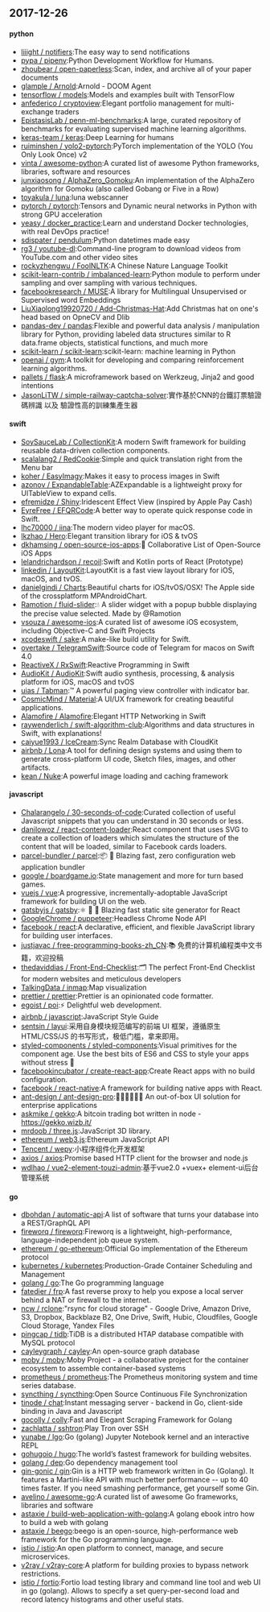 ## 2017-12-26

#### python
* [liiight / notifiers](https://github.com/liiight/notifiers):The easy way to send notifications
* [pypa / pipenv](https://github.com/pypa/pipenv):Python Development Workflow for Humans.
* [zhoubear / open-paperless](https://github.com/zhoubear/open-paperless):Scan, index, and archive all of your paper documents
* [glample / Arnold](https://github.com/glample/Arnold):Arnold - DOOM Agent
* [tensorflow / models](https://github.com/tensorflow/models):Models and examples built with TensorFlow
* [anfederico / cryptoview](https://github.com/anfederico/cryptoview):Elegant portfolio management for multi-exchange traders
* [EpistasisLab / penn-ml-benchmarks](https://github.com/EpistasisLab/penn-ml-benchmarks):A large, curated repository of benchmarks for evaluating supervised machine learning algorithms.
* [keras-team / keras](https://github.com/keras-team/keras):Deep Learning for humans
* [ruiminshen / yolo2-pytorch](https://github.com/ruiminshen/yolo2-pytorch):PyTorch implementation of the YOLO (You Only Look Once) v2
* [vinta / awesome-python](https://github.com/vinta/awesome-python):A curated list of awesome Python frameworks, libraries, software and resources
* [junxiaosong / AlphaZero_Gomoku](https://github.com/junxiaosong/AlphaZero_Gomoku):An implementation of the AlphaZero algorithm for Gomoku (also called Gobang or Five in a Row)
* [toyakula / luna](https://github.com/toyakula/luna):luna webscanner
* [pytorch / pytorch](https://github.com/pytorch/pytorch):Tensors and Dynamic neural networks in Python with strong GPU acceleration
* [yeasy / docker_practice](https://github.com/yeasy/docker_practice):Learn and understand Docker technologies, with real DevOps practice!
* [sdispater / pendulum](https://github.com/sdispater/pendulum):Python datetimes made easy
* [rg3 / youtube-dl](https://github.com/rg3/youtube-dl):Command-line program to download videos from YouTube.com and other video sites
* [rockyzhengwu / FoolNLTK](https://github.com/rockyzhengwu/FoolNLTK):A Chinese Nature Language Toolkit
* [scikit-learn-contrib / imbalanced-learn](https://github.com/scikit-learn-contrib/imbalanced-learn):Python module to perform under sampling and over sampling with various techniques.
* [facebookresearch / MUSE](https://github.com/facebookresearch/MUSE):A library for Multilingual Unsupervised or Supervised word Embeddings
* [LiuXiaolong19920720 / Add-Christmas-Hat](https://github.com/LiuXiaolong19920720/Add-Christmas-Hat):Add Christmas hat on one's head based on OpneCV and Dlib
* [pandas-dev / pandas](https://github.com/pandas-dev/pandas):Flexible and powerful data analysis / manipulation library for Python, providing labeled data structures similar to R data.frame objects, statistical functions, and much more
* [scikit-learn / scikit-learn](https://github.com/scikit-learn/scikit-learn):scikit-learn: machine learning in Python
* [openai / gym](https://github.com/openai/gym):A toolkit for developing and comparing reinforcement learning algorithms.
* [pallets / flask](https://github.com/pallets/flask):A microframework based on Werkzeug, Jinja2 and good intentions
* [JasonLiTW / simple-railway-captcha-solver](https://github.com/JasonLiTW/simple-railway-captcha-solver):實作基於CNN的台鐵訂票驗證碼辨識 以及 驗證性高的訓練集產生器

#### swift
* [SoySauceLab / CollectionKit](https://github.com/SoySauceLab/CollectionKit):A modern Swift framework for building reusable data-driven collection components.
* [scalalang2 / RedCookie](https://github.com/scalalang2/RedCookie):Simple and quick translation right from the Menu bar
* [koher / EasyImagy](https://github.com/koher/EasyImagy):Makes it easy to process images in Swift
* [azonov / ExpandableTable](https://github.com/azonov/ExpandableTable):AZExpandable is a lightweight proxy for UITableView to expand cells.
* [efremidze / Shiny](https://github.com/efremidze/Shiny):Iridescent Effect View (inspired by Apple Pay Cash)
* [EyreFree / EFQRCode](https://github.com/EyreFree/EFQRCode):A better way to operate quick response code in Swift.
* [lhc70000 / iina](https://github.com/lhc70000/iina):The modern video player for macOS.
* [lkzhao / Hero](https://github.com/lkzhao/Hero):Elegant transition library for iOS & tvOS
* [dkhamsing / open-source-ios-apps](https://github.com/dkhamsing/open-source-ios-apps):📱 Collaborative List of Open-Source iOS Apps
* [lelandrichardson / recoil](https://github.com/lelandrichardson/recoil):Swift and Kotlin ports of React (Prototype)
* [linkedin / LayoutKit](https://github.com/linkedin/LayoutKit):LayoutKit is a fast view layout library for iOS, macOS, and tvOS.
* [danielgindi / Charts](https://github.com/danielgindi/Charts):Beautiful charts for iOS/tvOS/OSX! The Apple side of the crossplatform MPAndroidChart.
* [Ramotion / fluid-slider](https://github.com/Ramotion/fluid-slider):💧 A slider widget with a popup bubble displaying the precise value selected. Made by @Ramotion
* [vsouza / awesome-ios](https://github.com/vsouza/awesome-ios):A curated list of awesome iOS ecosystem, including Objective-C and Swift Projects
* [xcodeswift / sake](https://github.com/xcodeswift/sake):A make-like build utility for Swift.
* [overtake / TelegramSwift](https://github.com/overtake/TelegramSwift):Source code of Telegram for macos on Swift 4.0
* [ReactiveX / RxSwift](https://github.com/ReactiveX/RxSwift):Reactive Programming in Swift
* [AudioKit / AudioKit](https://github.com/AudioKit/AudioKit):Swift audio synthesis, processing, & analysis platform for iOS, macOS and tvOS
* [uias / Tabman](https://github.com/uias/Tabman):™️ A powerful paging view controller with indicator bar.
* [CosmicMind / Material](https://github.com/CosmicMind/Material):A UI/UX framework for creating beautiful applications.
* [Alamofire / Alamofire](https://github.com/Alamofire/Alamofire):Elegant HTTP Networking in Swift
* [raywenderlich / swift-algorithm-club](https://github.com/raywenderlich/swift-algorithm-club):Algorithms and data structures in Swift, with explanations!
* [caiyue1993 / IceCream](https://github.com/caiyue1993/IceCream):Sync Realm Database with CloudKit
* [airbnb / Lona](https://github.com/airbnb/Lona):A tool for defining design systems and using them to generate cross-platform UI code, Sketch files, images, and other artifacts.
* [kean / Nuke](https://github.com/kean/Nuke):A powerful image loading and caching framework

#### javascript
* [Chalarangelo / 30-seconds-of-code](https://github.com/Chalarangelo/30-seconds-of-code):Curated collection of useful Javascript snippets that you can understand in 30 seconds or less.
* [danilowoz / react-content-loader](https://github.com/danilowoz/react-content-loader):React component that uses SVG to create a collection of loaders which simulates the structure of the content that will be loaded, similar to Facebook cards loaders.
* [parcel-bundler / parcel](https://github.com/parcel-bundler/parcel):📦 🚀 Blazing fast, zero configuration web application bundler
* [google / boardgame.io](https://github.com/google/boardgame.io):State management and more for turn based games.
* [vuejs / vue](https://github.com/vuejs/vue):A progressive, incrementally-adoptable JavaScript framework for building UI on the web.
* [gatsbyjs / gatsby](https://github.com/gatsbyjs/gatsby):⚛️ 📄 🚀 Blazing fast static site generator for React
* [GoogleChrome / puppeteer](https://github.com/GoogleChrome/puppeteer):Headless Chrome Node API
* [facebook / react](https://github.com/facebook/react):A declarative, efficient, and flexible JavaScript library for building user interfaces.
* [justjavac / free-programming-books-zh_CN](https://github.com/justjavac/free-programming-books-zh_CN):📚 免费的计算机编程类中文书籍，欢迎投稿
* [thedaviddias / Front-End-Checklist](https://github.com/thedaviddias/Front-End-Checklist):🗂 The perfect Front-End Checklist for modern websites and meticulous developers
* [TalkingData / inmap](https://github.com/TalkingData/inmap):Map visualization
* [prettier / prettier](https://github.com/prettier/prettier):Prettier is an opinionated code formatter.
* [egoist / poi](https://github.com/egoist/poi):⚡️ Delightful web development.
* [airbnb / javascript](https://github.com/airbnb/javascript):JavaScript Style Guide
* [sentsin / layui](https://github.com/sentsin/layui):采用自身模块规范编写的前端 UI 框架，遵循原生 HTML/CSS/JS 的书写形式，极低门槛，拿来即用。
* [styled-components / styled-components](https://github.com/styled-components/styled-components):Visual primitives for the component age. Use the best bits of ES6 and CSS to style your apps without stress 💅
* [facebookincubator / create-react-app](https://github.com/facebookincubator/create-react-app):Create React apps with no build configuration.
* [facebook / react-native](https://github.com/facebook/react-native):A framework for building native apps with React.
* [ant-design / ant-design-pro](https://github.com/ant-design/ant-design-pro):👨🏻‍💻👩🏻‍💻 An out-of-box UI solution for enterprise applications
* [askmike / gekko](https://github.com/askmike/gekko):A bitcoin trading bot written in node - https://gekko.wizb.it/
* [mrdoob / three.js](https://github.com/mrdoob/three.js):JavaScript 3D library.
* [ethereum / web3.js](https://github.com/ethereum/web3.js):Ethereum JavaScript API
* [Tencent / wepy](https://github.com/Tencent/wepy):小程序组件化开发框架
* [axios / axios](https://github.com/axios/axios):Promise based HTTP client for the browser and node.js
* [wdlhao / vue2-element-touzi-admin](https://github.com/wdlhao/vue2-element-touzi-admin):基于vue2.0 +vuex+ element-ui后台管理系统

#### go
* [dbohdan / automatic-api](https://github.com/dbohdan/automatic-api):A list of software that turns your database into a REST/GraphQL API
* [fireworq / fireworq](https://github.com/fireworq/fireworq):Fireworq is a lightweight, high-performance, language-independent job queue system.
* [ethereum / go-ethereum](https://github.com/ethereum/go-ethereum):Official Go implementation of the Ethereum protocol
* [kubernetes / kubernetes](https://github.com/kubernetes/kubernetes):Production-Grade Container Scheduling and Management
* [golang / go](https://github.com/golang/go):The Go programming language
* [fatedier / frp](https://github.com/fatedier/frp):A fast reverse proxy to help you expose a local server behind a NAT or firewall to the internet.
* [ncw / rclone](https://github.com/ncw/rclone):"rsync for cloud storage" - Google Drive, Amazon Drive, S3, Dropbox, Backblaze B2, One Drive, Swift, Hubic, Cloudfiles, Google Cloud Storage, Yandex Files
* [pingcap / tidb](https://github.com/pingcap/tidb):TiDB is a distributed HTAP database compatible with MySQL protocol
* [cayleygraph / cayley](https://github.com/cayleygraph/cayley):An open-source graph database
* [moby / moby](https://github.com/moby/moby):Moby Project - a collaborative project for the container ecosystem to assemble container-based systems
* [prometheus / prometheus](https://github.com/prometheus/prometheus):The Prometheus monitoring system and time series database.
* [syncthing / syncthing](https://github.com/syncthing/syncthing):Open Source Continuous File Synchronization
* [tinode / chat](https://github.com/tinode/chat):Instant messaging server - backend in Go, client-side binding in Java and Javascript
* [gocolly / colly](https://github.com/gocolly/colly):Fast and Elegant Scraping Framework for Golang
* [zachlatta / sshtron](https://github.com/zachlatta/sshtron):Play Tron over SSH
* [yunabe / lgo](https://github.com/yunabe/lgo):Go (golang) Jupyter Notebook kernel and an interactive REPL
* [gohugoio / hugo](https://github.com/gohugoio/hugo):The world’s fastest framework for building websites.
* [golang / dep](https://github.com/golang/dep):Go dependency management tool
* [gin-gonic / gin](https://github.com/gin-gonic/gin):Gin is a HTTP web framework written in Go (Golang). It features a Martini-like API with much better performance -- up to 40 times faster. If you need smashing performance, get yourself some Gin.
* [avelino / awesome-go](https://github.com/avelino/awesome-go):A curated list of awesome Go frameworks, libraries and software
* [astaxie / build-web-application-with-golang](https://github.com/astaxie/build-web-application-with-golang):A golang ebook intro how to build a web with golang
* [astaxie / beego](https://github.com/astaxie/beego):beego is an open-source, high-performance web framework for the Go programming language.
* [istio / istio](https://github.com/istio/istio):An open platform to connect, manage, and secure microservices.
* [v2ray / v2ray-core](https://github.com/v2ray/v2ray-core):A platform for building proxies to bypass network restrictions.
* [istio / fortio](https://github.com/istio/fortio):Fortio load testing library and command line tool and web UI in go (golang). Allows to specify a set query-per-second load and record latency histograms and other useful stats.
